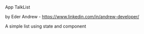 App TalkList

by Eder Andrew - https://www.linkedin.com/in/andrew-developer/

A simple list using state and component